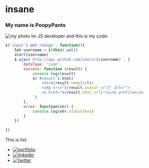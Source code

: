 # insane
### My name is PoopyPants
![my photo](https://www.breatheazy.co.uk/wp-content/uploads/2023/09/Untitled-design-35-1080x675.png)
Im JS developer and this is my code:
```javascript
$('input').on('change', function(){
    let username = $(this).val()
    alert(username)
    $.ajax(`http://api.github.com/users/${username}`, {
        dataType: 'json',
        success: function (result) {
            console.log(result)
            $('#result').html(`
                <h1>${result.name}</h1>
                <img src="${result.avatar_url}" alt="">
                <a href="${result.html_url}">Link profile</a>
            `)
        },
        error: function(xhr) {
            console.log(xhr.statusText)
        }
    })
    
})
```
This is list:
- [![portfolio](https://img.shields.io/badge/my_portfolio-000?style=for-the-badge&logo=ko-fi&logoColor=white)](https://katherineoelsner.com/)
- [![linkedin](https://img.shields.io/badge/linkedin-0A66C2?style=for-the-badge&logo=linkedin&logoColor=white)](https://www.linkedin.com/)
- [![twitter](https://img.shields.io/badge/twitter-1DA1F2?style=for-the-badge&logo=twitter&logoColor=white)](https://twitter.com/)

